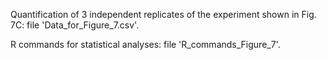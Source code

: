 Quantification of 3 independent replicates of the experiment shown in Fig. 7C: file 'Data_for_Figure_7.csv'.

R commands for statistical analyses: file 'R_commands_Figure_7'.
